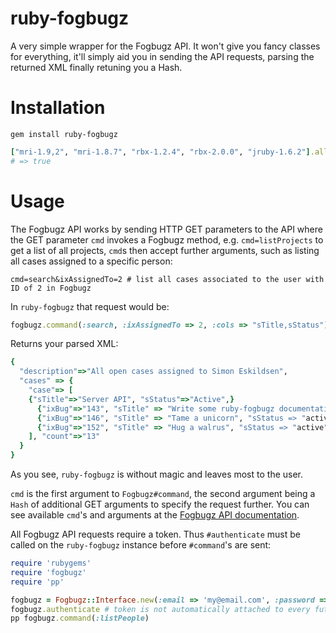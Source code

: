 # ruby-fogbugz

A very simple wrapper for the Fogbugz API. It won't give you fancy classes for everything, it'll simply aid you in sending the API requests, parsing the returned XML finally retuning you a Hash.

# Installation

    gem install ruby-fogbugz

```ruby
["mri-1.9,2", "mri-1.8.7", "rbx-1.2.4", "rbx-2.0.0", "jruby-1.6.2"].all? { |implementation| implementation.works? }
# => true
```

# Usage

The Fogbugz API works by sending HTTP GET parameters to the API where the GET parameter `cmd` invokes a Fogbugz method, e.g. `cmd=listProjects` to get a list of all projects, `cmd`s then accept further arguments, such as listing all cases assigned to a specific person:

    cmd=search&ixAssignedTo=2 # list all cases associated to the user with ID of 2 in Fogbugz

In `ruby-fogbugz` that request would be:

```ruby
fogbugz.command(:search, :ixAssignedTo => 2, :cols => "sTitle,sStatus")
```

Returns your parsed XML:

```ruby
{
  "description"=>"All open cases assigned to Simon Eskildsen",
  "cases" => {
    "case"=> [
    {"sTitle"=>"Server API", "sStatus"=>"Active",}
      {"ixBug"=>"143", "sTitle" => "Write some ruby-fogbugz documentation", "sStatus => "active", operations"=>"edit,assign,resolve,email,remind"},
      {"ixBug"=>"146", "sTitle" => "Tame a unicorn", "sStatus => "active", operations"=>"edit,assign,resolve,email,remind"},
      {"ixBug"=>"152", "sTitle" => "Hug a walrus", "sStatus => "active", operations"=>"edit,assign,resolve,email,remind"},
    ], "count"=>"13"
  }
}
```

As you see, `ruby-fogbugz` is without magic and leaves most to the user.

`cmd` is the first argument to `Fogbugz#command`, the second argument being a `Hash` of additional GET arguments to specify the request further. You can see available `cmd`'s and arguments at the [Fogbugz API documentation][fad].

All Fogbugz API requests require a token. Thus `#authenticate` must be called on the `ruby-fogbugz` instance before `#command`'s are sent:

```ruby
require 'rubygems'
require 'fogbugz'
require 'pp'

fogbugz = Fogbugz::Interface.new(:email => 'my@email.com', :password => 'seekrit', :uri => 'https://company.fogbugz.com') # remember to use https!
fogbugz.authenticate # token is not automatically attached to every future requests
pp fogbugz.command(:listPeople)
```

[fad]:http://fogbugz.stackexchange.com/fogbugz-xml-api
